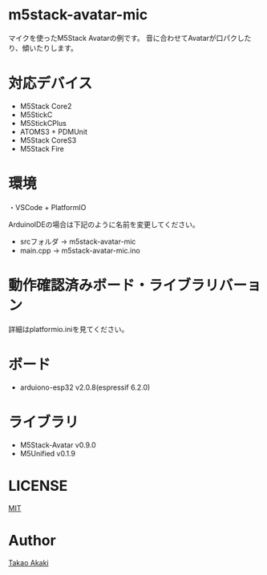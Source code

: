 # m5stack-avatar-mic
マイクを使ったM5Stack Avatarの例です。
音に合わせてAvatarが口パクしたり、傾いたりします。

# 対応デバイス

- M5Stack Core2
- M5StickC
- M5StickCPlus
- ATOMS3 + PDMUnit
- M5Stack CoreS3
- M5Stack Fire

# 環境

・VSCode + PlatformIO

ArduinoIDEの場合は下記のように名前を変更してください。
- srcフォルダ -> m5stack-avatar-mic
- main.cpp -> m5stack-avatar-mic.ino

# 動作確認済みボード・ライブラリバーョン

詳細はplatformio.iniを見てください。

# ボード

- arduiono-esp32 v2.0.8(espressif 6.2.0)

# ライブラリ
- M5Stack-Avatar v0.9.0
- M5Unified v0.1.9

# LICENSE
[MIT](https://github.com/mongonta0716/m5stack-avatar-mic/blob/main/LICENSE)

# Author

[Takao Akaki](https://github.com/mongonta0716)